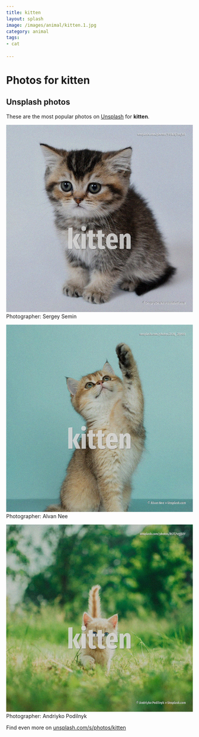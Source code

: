 ```yaml
---
title: kitten
layout: splash
image: /images/animal/kitten.1.jpg
category: animal
tags:
- cat

---
```

# Photos for kitten
 
## Unsplash photos
These are the most popular photos on [Unsplash](https://unsplash.com) for **kitten**.
 
![kitten](/images/animal/kitten.1.jpg)
Photographer:  Sergey Semin
 
![kitten](/images/animal/kitten.2.jpg)
Photographer:  Alvan Nee
 
![kitten](/images/animal/kitten.3.jpg)
Photographer:  Andriyko Podilnyk
 
Find even more on [unsplash.com/s/photos/kitten](https://unsplash.com/s/photos/kitten)
 
